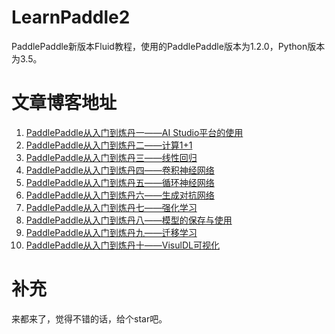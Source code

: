 # LearnPaddle2
PaddlePaddle新版本Fluid教程，使用的PaddlePaddle版本为1.2.0，Python版本为3.5。

# 文章博客地址

 1. [PaddlePaddle从入门到炼丹一——AI Studio平台的使用](https://blog.csdn.net/qq_33200967/article/details/83052060)
 2. [PaddlePaddle从入门到炼丹二——计算1+1](https://blog.csdn.net/qq_33200967/article/details/83315808)
 3. [PaddlePaddle从入门到炼丹三——线性回归](https://blog.csdn.net/qq_33200967/article/details/83448448)
 4. [PaddlePaddle从入门到炼丹四——卷积神经网络](https://blog.csdn.net/qq_33200967/article/details/83506694)
 5. [PaddlePaddle从入门到炼丹五——循环神经网络](https://blog.csdn.net/qq_33200967/article/details/83689527)
 6. [PaddlePaddle从入门到炼丹六——生成对抗网络](https://blog.csdn.net/qq_33200967/article/details/83714930)
 7. [PaddlePaddle从入门到炼丹七——强化学习](https://blog.csdn.net/qq_33200967/article/details/86505106)
 8. [PaddlePaddle从入门到炼丹八——模型的保存与使用](https://blog.csdn.net/qq_33200967/article/details/86516515)
 9. [PaddlePaddle从入门到炼丹九——迁移学习](https://blog.csdn.net/qq_33200967/article/details/86532750)
 10. [PaddlePaddle从入门到炼丹十——VisulDL可视化](https://blog.csdn.net/qq_33200967/article/details/86532831)

 
# 补充
来都来了，觉得不错的话，给个star吧。